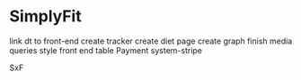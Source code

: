 


# SimplyFit

link dt to front-end
create tracker
create diet page
create graph
finish media queries 
style front end table
Payment system-stripe


SxF
